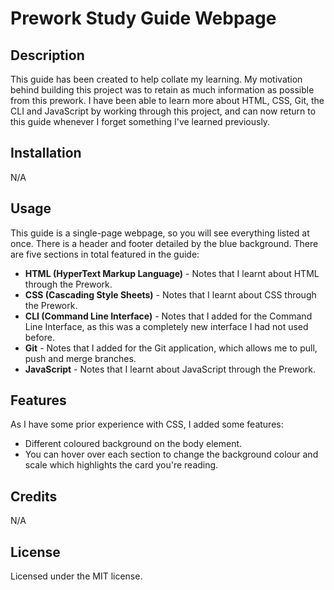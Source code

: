 # Prework Study Guide Webpage

## Description

This guide has been created to help collate my learning. My motivation behind building this project was to retain as much information as possible from this prework. I have been able to learn more about HTML, CSS, Git, the CLI and JavaScript by working through this project, and can now return to this guide whenever I forget something I've learned previously.

## Installation

N/A

## Usage

This guide is a single-page webpage, so you will see everything listed at once. There is a header and footer detailed by the blue background.
There are five sections in total featured in the guide:

- **HTML (HyperText Markup Language)** - Notes that I learnt about HTML through the Prework.
- **CSS (Cascading Style Sheets)** - Notes that I learnt about CSS through the Prework.
- **CLI (Command Line Interface)** - Notes that I added for the Command Line Interface, as this was a completely new interface I had not used before.
- **Git** - Notes that I added for the Git application, which allows me to pull, push and merge branches.
- **JavaScript** - Notes that I learnt about JavaScript through the Prework.

## Features

As I have some prior experience with CSS, I added some features:

- Different coloured background on the body element.
- You can hover over each section to change the background colour and scale which highlights the card you're reading.

## Credits

N/A

## License

Licensed under the MIT license.
